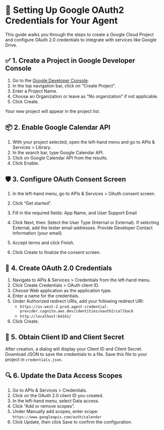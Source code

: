 # 🔐 Setting Up Google OAuth2 Credentials for Your Agent
This guide walks you through the steps to create a Google Cloud Project and configure OAuth 2.0 credentials to integrate with services like Google Drive.

## ✅ 1. Create a Project in Google Developer Console

1. Go to the [Google Developer Console](https://console.developers.google.com/).
2. In the top navigation bar, click on “Create Project”.
3. Enter a Project Name.
4. Choose an Organization or leave as “No organization” if not applicable.
5. Click Create.

Your new project will appear in the project list.

## 📦 2. Enable Google Calendar API

1. With your project selected, open the left-hand menu and go to APIs & Services > Library.
2. In the search bar, type Google Calendar API.
3. Click on Google Calendar API from the results.
4. Click Enable.

## 🛡️ 3. Configure OAuth Consent Screen

1. In the left-hand menu, go to APIs & Services > OAuth consent screen.

2. Click “Get started”.

3. Fill in the required fields: App Name, and User Support Email
4. Click Next, then: Select the User Type (Internal or External). If selecting External, add the tester email addresses. Provide Developer Contact Information (your email).
5. Accept terms and click Finish.
6. Click Create to finalize the consent screen.

## 🔧 4. Create OAuth 2.0 Credentials

1. Navigate to APIs & Services > Credentials from the left-hand menu.
2. Click Create Credentials > OAuth client ID.
3. Choose Web application as the application type.
4. Enter a name for the credentials.
5. Under Authorized redirect URIs, add your following redirect URI:
   - `https://us-west-2.prod.agent-credential-provider.cognito.aws.dev/identities/oauth2/callback`
   - `http://localhost:64161/`
6. Click Create.

## 🔑 5. Obtain Client ID and Client Secret

After creation, a dialog will display your Client ID and Client Secret. Download JSON to save the credentials to a file. Save this file to your project in `credentials.json`.

## 🔍 6. Update the Data Access Scopes

1. Go to APIs & Services > Credentials.
2. Click on the OAuth 2.0 client ID you created.
3. In the left-hand menu, select Data access.
4. Click “Add or remove scopes”.
5. Under Manually add scopes, enter scope: `https://www.googleapis.com/auth/calendar`
6. Click Update, then click Save to confirm the configuration.
